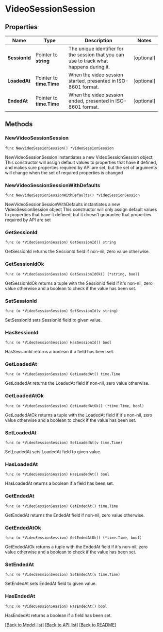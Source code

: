 # VideoSessionSession

## Properties

Name | Type | Description | Notes
------------ | ------------- | ------------- | -------------
**SessionId** | Pointer to **string** | The unique identifier for the session that you can use to track what happens during it. | [optional] 
**LoadedAt** | Pointer to **time.Time** | When the video session started, presented in ISO-8601 format. | [optional] 
**EndedAt** | Pointer to **time.Time** | When the video session ended, presented in ISO-8601 format. | [optional] 

## Methods

### NewVideoSessionSession

`func NewVideoSessionSession() *VideoSessionSession`

NewVideoSessionSession instantiates a new VideoSessionSession object
This constructor will assign default values to properties that have it defined,
and makes sure properties required by API are set, but the set of arguments
will change when the set of required properties is changed

### NewVideoSessionSessionWithDefaults

`func NewVideoSessionSessionWithDefaults() *VideoSessionSession`

NewVideoSessionSessionWithDefaults instantiates a new VideoSessionSession object
This constructor will only assign default values to properties that have it defined,
but it doesn't guarantee that properties required by API are set

### GetSessionId

`func (o *VideoSessionSession) GetSessionId() string`

GetSessionId returns the SessionId field if non-nil, zero value otherwise.

### GetSessionIdOk

`func (o *VideoSessionSession) GetSessionIdOk() (*string, bool)`

GetSessionIdOk returns a tuple with the SessionId field if it's non-nil, zero value otherwise
and a boolean to check if the value has been set.

### SetSessionId

`func (o *VideoSessionSession) SetSessionId(v string)`

SetSessionId sets SessionId field to given value.

### HasSessionId

`func (o *VideoSessionSession) HasSessionId() bool`

HasSessionId returns a boolean if a field has been set.

### GetLoadedAt

`func (o *VideoSessionSession) GetLoadedAt() time.Time`

GetLoadedAt returns the LoadedAt field if non-nil, zero value otherwise.

### GetLoadedAtOk

`func (o *VideoSessionSession) GetLoadedAtOk() (*time.Time, bool)`

GetLoadedAtOk returns a tuple with the LoadedAt field if it's non-nil, zero value otherwise
and a boolean to check if the value has been set.

### SetLoadedAt

`func (o *VideoSessionSession) SetLoadedAt(v time.Time)`

SetLoadedAt sets LoadedAt field to given value.

### HasLoadedAt

`func (o *VideoSessionSession) HasLoadedAt() bool`

HasLoadedAt returns a boolean if a field has been set.

### GetEndedAt

`func (o *VideoSessionSession) GetEndedAt() time.Time`

GetEndedAt returns the EndedAt field if non-nil, zero value otherwise.

### GetEndedAtOk

`func (o *VideoSessionSession) GetEndedAtOk() (*time.Time, bool)`

GetEndedAtOk returns a tuple with the EndedAt field if it's non-nil, zero value otherwise
and a boolean to check if the value has been set.

### SetEndedAt

`func (o *VideoSessionSession) SetEndedAt(v time.Time)`

SetEndedAt sets EndedAt field to given value.

### HasEndedAt

`func (o *VideoSessionSession) HasEndedAt() bool`

HasEndedAt returns a boolean if a field has been set.


[[Back to Model list]](../README.md#documentation-for-models) [[Back to API list]](../README.md#documentation-for-api-endpoints) [[Back to README]](../README.md)


